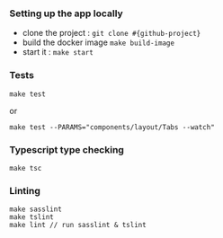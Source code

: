 ### Setting up the app locally
- clone the project : `git clone #{github-project}`
- build the docker image `make build-image`
- start it : `make start`


### Tests

```
make test
```
or
```
make test --PARAMS="components/layout/Tabs --watch"
```


### Typescript type checking

```
make tsc
```

### Linting

```
make sasslint
make tslint
make lint // run sasslint & tslint
```

